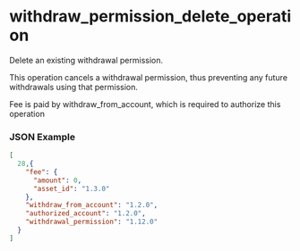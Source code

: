 # withdraw_permission_delete_operation

Delete an existing withdrawal permission.

This operation cancels a withdrawal permission, thus preventing any future withdrawals using that permission.

Fee is paid by withdraw_from_account, which is required to authorize this operation

### JSON Example

```json
[
  28,{
    "fee": {
      "amount": 0,
      "asset_id": "1.3.0"
    },
    "withdraw_from_account": "1.2.0",
    "authorized_account": "1.2.0",
    "withdrawal_permission": "1.12.0"
  }
]
```